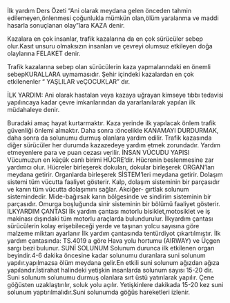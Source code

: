 
İlk yardım Ders Özeti
“Ani olarak meydana gelen önceden tahmin edilemeyen,önlenmesi çoğunlukla mümkün olan,ölüm yaralanma ve maddi
hasarla sonuçlanan olay”lara KAZA denir.

Kazalara en çok insanlar, trafik kazalarına da en çok sürücüler sebep olur.Kasıt unsuru olmaksızın insanları ve
çevreyi olumsuz etkileyen doğa olaylarına FELAKET denir.

Trafik kazalarına sebep olan sürücülerin kaza yapmalarındaki en önemli sebepKURALLARA uymamasıdır. Şehir içindeki
kazalardan en çok etkilenenler “ YAŞLILAR veÇOCUKLAR” dır.

İLK YARDIM: Ani olarak hastalan veya kazaya uğrayan kimseye tıbbı tedavisi yapılıncaya kadar çevre imkanlarından da
yararlanılarak yapılan ilk müdahaleye denir.

Buradaki amaç hayat kurtarmaktır.
Kaza yerinde ilk yapılacak önlem trafik güvenliği önlemi almaktır.
Daha sonra :öncelikle KANAMAYI DURDURMAK, daha sonra da solunumu durmuş olanlara yardım edilir.
Trafik kazasında diğer sürücüler her durumda kazazedeye yardım etmek zorundadır. Yardım etmeyenlere para ve puan cezası
verilir.
İNSAN VÜCUDU YAPISI
Vücumuzun en küçük canlı birimi HÜCRE’dir. Hücrenin beslenmesine zar yardımcı olur. Hücreler birleşerek dokuları,
dokular birleşerek ORGAN’ları meydana getirir.
Organlarda birleşerek SİSTEM’leri meydana getirir.
Dolaşım sistemi tüm vücutta faaliyet gösterir. Kalp, dolaşım sisteminin bir parçasıdır ve kanın tüm vücutta dolaşımını sağlar.
Akciğer- gırtlak solunum sistemindedir.
Mide-bağırsak karın bölgesinde ve sindirim sisteminin bir parçasıdır.
Omurga boşluğunda sinir sisteminin bir bölümü faaliyet gösterir.
İLKYARDIM ÇANTASI
İlk yardım çantası motorlu bisiklet,motosiklet ve iş makinası dışındaki tüm motorlu araçlarda bulundurulur.
İlkyardım çantası sürücülerin kolay erişebileceği yerde ve taşınan yolcu sayısına göre malzeme miktarı ayarlanır
İlk yardım çantasında tentürdiyot çıkartılmıştır.
İlk yardım çantasında: TS.4019 a göre Hava yolu hortumu (AIRWAY) ve Üçgen sargı bezi bulunur.
SUNİ SOLUNUM
Solunum durunca ilk etkilenen organ beyindir.4-6 dakika öncesine kadar solunumu duranlara suni solunum
yapılır.yapılmazsa ölüm meydana gelir.En etkili suni solunum ağızdan ağıza yapılandır.İstirahat halindeki yetişkin
insanlarda solunum sayısı 15-20 dir.
Suni solunum solunumu durmuş olanlara sırt üstü yatırılarak yapılır. Çene göğüsten uzaklaştırılır, soluk yolu açılır.
Yetişkinlere dakikada 15-20 kez suni solunum yaptırılmalıdır.Suni solunumda göğüs hareketleri izlenir.
